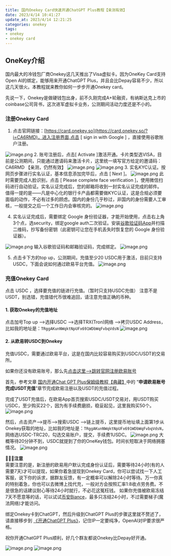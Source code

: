 ```yaml
---
title: 国内Onekey Card快速开通ChatGPT Plus教程【亲测有效】
date: 2023/4/14 10:41:27
update_at: 2023/4/14 12:21:25
categories: onekey
tags: 
- onekey 
- onekey card
---
```

## OneKey介绍

国内最大的冷钱包厂商Onekey这几天推出了Visa虚拟卡。因为OneKey Card支持Open AI的绑定，能够用来开通ChatGPT Plus，并且会比Depay容易不少，所以这几天很火。本教程就来教你如何一步步开通Onekey card。

先说一下，Onekey是做硬钱包出身，前不久刚完成A+轮融资，有纳斯达克上市的coinbase公司背书，这次进军虚拟卡业务，公测期间活动力度还是不小的。

### 注册Onekey Card

1.  点击官网链接：[https://card.onekey.so](https://card.onekey.so/?i=CA6RMD)，进入注册界面,点击 \[ sign in with Google ] ，直接使用谷歌账户注册。

![image.png](./images/onekey001.png)
2. 账号注册后，点击\[ Activate ]激活开通。卡片类型选VISA，目前是公测期间，只能通过邀请码来激活卡片，这里统一填写官方给定的邀请码：CA6RMD 【亲测，仍然有效】
![image.png](./images/onekey002.png)
![image.png](./images/onekey003.png)
3.  实名KYC认证。按网页步骤进行实名认证，基本信息添加完毕后，点击 \[ Next ]。
![image.png](./images/onekey004.png)
此时需要完成人脸识别，点击 \[ Please complete face verification ]，使用微信扫码进行自动验证。实名认证完成后，您的邮箱将收到一封实名认证完成的邮件。 
值得一提的是——凡是中心化的银行卡产品都需要做KYC认证，这是合规必须要面临的动作，不必有过多的顾虑。国内的身份几乎秒过，非国内的身份需要人工审核，一般提交之后一个工作日内会审核完的。
![image.png](./images/onekey005.png)

4.  实名认证完成后，需要绑定 Google 身份验证器，才能开始使用，点击右上角3个点，选security，绑定google auth二次验证。安装[谷歌验证码App](https://help.onekey.so/hc/zh-cn/articles/6739716879887-OneKey-Card-%E4%B8%AD%E5%A6%82%E4%BD%95%E4%BD%BF%E7%94%A8%E8%B0%B7%E6%AD%8C%E9%AA%8C%E8%AF%81%E7%A0%81)并扫描二维码，抄写备份密钥（此密钥可让您在手机丢失时恢复您的 Google 身份验证器）。

![image.png](./images/onekey006.png)
输入谷歌验证码和邮箱验证码，完成绑定。
![image.png](./images/onekey007.png)

5.  点击卡下方的top up，公测期间，充值至少20 USDC用于激活，目前只支持USDC，下面会说如何通过欧易平台充值。
![image.png](./images/onekey008.png)

### 充值Onekey Card

点击 USDC ，选择要充值的链进行充值。（暂时只支持USDC充值）
注意不是USDT，别选错，充值错代币很难追回，请注意充值正确的币种。

#### 1. 获取Onekey的充值地址

点击加号Top up -->选择USDC -->选择TRX(Tron)网络 -->拷贝USDC Address，比如我的地址是：`TRggAKunNWqktNpUFx691WDbWqFvbqVdsN`
![image.png](./images/onekey009.png)

#### 2. 从欧易转USDC到Onekey

充值USDC，需要通过欧易平台，这是在国内比较容易购买到USDC/USDT的交易所。

如果你还没有欧易账号，那么先[点击这里-->跳转官网注册欧易账号](https://www.cnouyi.care/join/79853740)

首先，参考文章 [国内开通Chat GPT Plus保姆级教程【典藏】](https://chatgpt-plus.github.io/chatgpt-plus/#2%E3%80%81%E7%94%B3%E8%AF%B7%E6%AC%A7%E6%98%93%E8%B4%A6%E5%8F%B7%E5%AE%8C%E6%88%90USDT%E5%85%85%E5%80%BC)中的 “**申请欧易账号完成USDT充值**”章节完成欧易注册以及USDT的充值过程。

完成了USDT充值后，在欧易App首页搜索USDC/USDT交易对，用USDT购买USDC，至少购买22个，因为有手续费磨损，稳妥起见，这里我购买50个。
![image.png](./images/onekey010.png)

然后，点击资产-->提币-->搜索USDC -->链上提币，这里提币地址填上面第1步从Onekey获取的地址，比如我的地址是：`TRggAKunNWqktNpUFx691WDbWqFvbqVdsN`，网络选USDC-TRC20，勾选交易账户，提交，手续费1USDC。
![image.png](./images/onekey011.png)
大概等待20分钟不到，USDC就提到了你的OneKey钱包。时间长短取决于网络拥塞情况。
![image.png](./images/onekey012.png)

**📢📢📢注意**  
需要注意的是，新注册的欧易用户默认完成身份认证后，需要等待24小时(有的人需要7天)才可以提现，如果你着急提现到Onekey Card，你可以尝试找一下人工客服，说下你的诉求，据群友反馈，有一定概率可以解除24小时等待。万一你真的特别着急，你也可以去微博上找代充，一般对方会按照汇率1:8收点劳务费。不是很急的话建议耐心等待24小时就行，不必花这冤枉钱。
如果你充值被欧易冻结7天不愿意等的话，可以试试[币安Biance](https://www.binance.com/en/activity/referral/offers/claim?ref=CPA_00JBDZVLUF)，最多只冻结24小时，不过需要梯子(魔法网络)才能访问。

绑定Onekey卡到ChatGPT，然后升级到ChatGPT Plus的步骤这里就不赘述了，请直接移步到 [《开通ChatGPT Plus》](https://chatgpt-plus.github.io/chatgpt-plus/#%E4%B8%89%E3%80%81%E5%BC%80%E9%80%9AChatGPT-Plus)，记住IP一定要纯净，OpenAI对IP要求很严格。

祝你开通ChatGPT Plus顺利，好几个群友都说Onekey比Depay好开通。

![image.png](./images/onekey013.png)
![image.png](./images/onekey014.png)